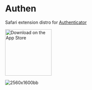 # Authen

Safari extension distro for [Authenticator](https://github.com/Authenticator-Extension/Authenticator) 

<a href="https://apps.apple.com/us/app/authen/id1602945200?mt=12" target="_blank"><img width="150" alt="Download on the App Store" src="https://developer.apple.com/assets/elements/badges/download-on-the-app-store.svg"/></a>

![2560x1600bb](https://user-images.githubusercontent.com/876920/176361939-a359dd46-254a-4784-86bf-19f9c999f5aa.png)
